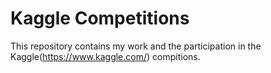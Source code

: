 # Kaggle Competitions
This repository contains my work and the participation in the Kaggle(https://www.kaggle.com/) compitions.  
